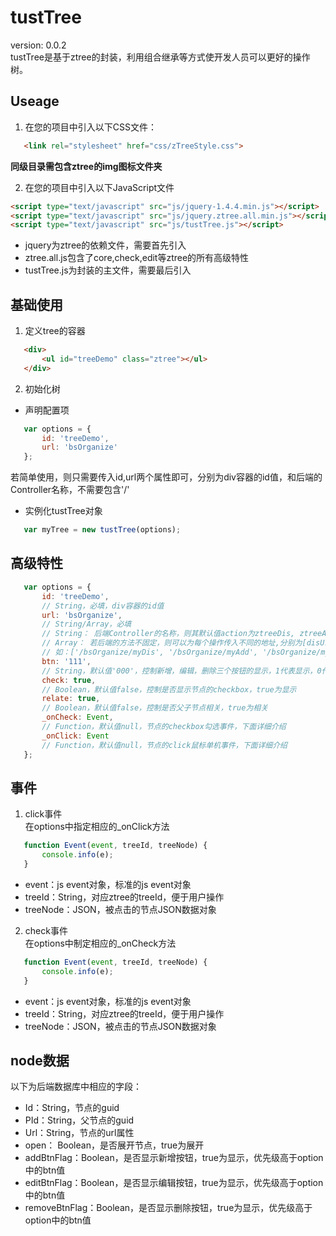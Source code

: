 # tustTree
version: 0.0.2  
tustTree是基于ztree的封装，利用组合继承等方式使开发人员可以更好的操作树。

## Useage
1. 在您的项目中引入以下CSS文件：  

 ``` html
    <link rel="stylesheet" href="css/zTreeStyle.css">
 ```
 **同级目录需包含ztree的img图标文件夹**

2. 在您的项目中引入以下JavaScript文件  

 ``` html
 <script type="text/javascript" src="js/jquery-1.4.4.min.js"></script>
 <script type="text/javascript" src="js/jquery.ztree.all.min.js"></script>
 <script type="text/javascript" src="js/tustTree.js"></script>
 ```
 - jquery为ztree的依赖文件，需要首先引入
 - ztree.all.js包含了core,check,edit等ztree的所有高级特性
 - tustTree.js为封装的主文件，需要最后引入

## 基础使用
1. 定义tree的容器  

 ``` html
    <div>
        <ul id="treeDemo" class="ztree"></ul>
    </div>
 ```
2. 初始化树
 - 声明配置项
 ``` javascript
    var options = {
        id: 'treeDemo',
        url: 'bsOrganize'
    };
 ```
 若简单使用，则只需要传入id,url两个属性即可，分别为div容器的id值，和后端的Controller名称，不需要包含'/'
 - 实例化tustTree对象  
 ``` javascript
    var myTree = new tustTree(options);
 ```

## 高级特性
``` javascript
   var options = {
       id: 'treeDemo',
       // String，必填，div容器的id值
       url: 'bsOrganize',
       // String/Array，必填
       // String： 后端Controller的名称，则其默认值action为ztreeDis, ztreeAdd, ztreeEdit, ztreeDel, ztreeDrag
       // Array： 若后端的方法不固定，则可以为每个操作传入不同的地址,分别为[disUrl, addUrl, editUrl, removeUrl, dragUrl]
       // 如：['/bsOrganize/myDis', '/bsOrganize/myAdd', '/bsOrganize/myEdit', '/bsOrganize/myDel', '/bsOrganize/myDrag']
       btn: '111',
       // String，默认值'000'，控制新增，编辑，删除三个按钮的显示，1代表显示，0代表隐藏
       check: true,
       // Boolean，默认值false，控制是否显示节点的checkbox，true为显示
       relate: true,
       // Boolean，默认值false，控制是否父子节点相关，true为相关
       _onCheck: Event,
       // Function，默认值null，节点的checkbox勾选事件，下面详细介绍
       _onClick: Event
       // Function，默认值null，节点的click鼠标单机事件，下面详细介绍
   };
```

## 事件
1. click事件  
 在options中指定相应的_onClick方法  

 ``` javascript
    function Event(event, treeId, treeNode) {
        console.info(e);
    }
 ```
 - event：js event对象，标准的js event对象
 - treeId：String，对应ztree的treeId，便于用户操作
 - treeNode：JSON，被点击的节点JSON数据对象

2. check事件  
 在options中制定相应的_onCheck方法  

 ``` javascript
    function Event(event, treeId, treeNode) {
        console.info(e);
    }
 ```
 - event：js event对象，标准的js event对象
 - treeId：String，对应ztree的treeId，便于用户操作
 - treeNode：JSON，被点击的节点JSON数据对象

## node数据
以下为后端数据库中相应的字段：
- Id：String，节点的guid
- PId：String，父节点的guid
- Url：String，节点的url属性
- open： Boolean，是否展开节点，true为展开
- addBtnFlag：Boolean，是否显示新增按钮，true为显示，优先级高于option中的btn值
- editBtnFlag：Boolean，是否显示编辑按钮，true为显示，优先级高于option中的btn值
- removeBtnFlag：Boolean，是否显示删除按钮，true为显示，优先级高于option中的btn值
